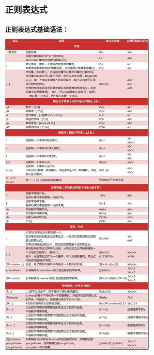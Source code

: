 # 正则表达式
## 正则表达式基础语法：
![正则表达式基础语法](https://github.com/cbhust8025/PythonLearn/blob/master/pythonRE.jpg)
